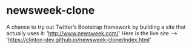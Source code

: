 # newsweek-clone
 A chance to try out Twitter’s Bootstrap framework by building a site that actually uses it: 'http://www.newsweek.com/'
 Here is the live site --> 'https://clinton-dev.github.io/newsweek-clone/index.html'

